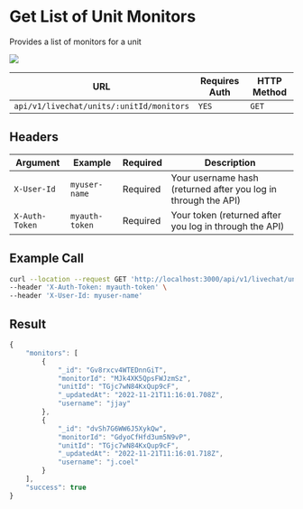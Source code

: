 # Get List of Unit Monitors

Provides a list of monitors for a unit

![](../../../../../../../.gitbook/assets/enterprise.jpg)

| URL                                      | Requires Auth | HTTP Method |
| ---------------------------------------- | ------------- | ----------- |
| `api/v1/livechat/units/:unitId/monitors` | `YES`         | `GET`       |

## Headers

| Argument       | Example        | Required | Description                                                    |
| -------------- | -------------- | -------- | -------------------------------------------------------------- |
| `X-User-Id`    | `myuser-name`  | Required | Your username hash (returned after you log in through the API) |
| `X-Auth-Token` | `myauth-token` | Required | Your token (returned after you log in through the API)         |

## Example Call

```bash
curl --location --request GET 'http://localhost:3000/api/v1/livechat/units/TGjc7wN84KxQup9cF/monitors' \
--header 'X-Auth-Token: myauth-token' \
--header 'X-User-Id: myuser-name'
```

## Result

```javascript
{
    "monitors": [
        {
            "_id": "Gv8rxcv4WTEDnnGiT",
            "monitorId": "MJk4XK5QpsFWJzmSz",
            "unitId": "TGjc7wN84KxQup9cF",
            "_updatedAt": "2022-11-21T11:16:01.708Z",
            "username": "jjay"
        },
        {
            "_id": "dvSh7G6WW6J5XykQw",
            "monitorId": "GdyoCfHfd3um5N9vP",
            "unitId": "TGjc7wN84KxQup9cF",
            "_updatedAt": "2022-11-21T11:16:01.718Z",
            "username": "j.coel"
        }
    ],
    "success": true
}
```
